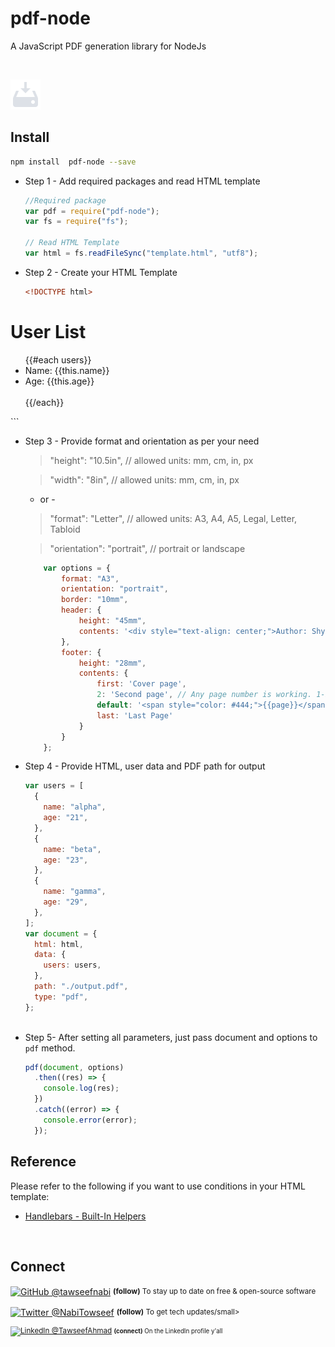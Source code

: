 # pdf-node
  A JavaScript PDF generation library for NodeJs

<br>

[![📟](https://raw.githubusercontent.com/ahmadawais/stuff/master/images/git/install.png)](./../../)

## Install

```sh
npm install  pdf-node --save
```

- Step 1 - Add required packages and read HTML template

  ```javascript
  //Required package
  var pdf = require("pdf-node");
  var fs = require("fs");

  // Read HTML Template
  var html = fs.readFileSync("template.html", "utf8");
  ```

- Step 2 - Create your HTML Template

  ```html
  <!DOCTYPE html>
<html lang="en">

<head>
    <meta charset="UTF-8" />
    <meta http-equiv="X-UA-Compatible" content="IE=edge" />
    <meta name="viewport" content="width=device-width, initial-scale=1.0" />
    <title>Hello world!</title>
</head>

<body>
    <h1>User List</h1>
    <ul>
        {{#each users}}
        <li>Name: {{this.name}}</li>
        <li>Age: {{this.age}}</li>
        <br >
        {{/each}}
    </ul>
</body>

</html>
<!-- a '/' at end is required for single tags -->
  ```

- Step 3 - Provide format and orientation as per your need

  > "height": "10.5in", // allowed units: mm, cm, in, px

  > "width": "8in", // allowed units: mm, cm, in, px

  - or -

  > "format": "Letter", // allowed units: A3, A4, A5, Legal, Letter, Tabloid

  > "orientation": "portrait", // portrait or landscape

    ```javascript
        var options = {
            format: "A3",
            orientation: "portrait",
            border: "10mm",
            header: {
                height: "45mm",
                contents: '<div style="text-align: center;">Author: Shyam Hajare</div>'
            },
            footer: {
                height: "28mm",
                contents: {
                    first: 'Cover page',
                    2: 'Second page', // Any page number is working. 1-based index
                    default: '<span style="color: #444;">{{page}}</span>/<span>{{pages}}</span>', // fallback value
                    last: 'Last Page'
                }
            }
        };
    ```
    
- Step 4 - Provide HTML, user data and PDF path for output

  ```javascript
  var users = [
    {
      name: "alpha",
      age: "21",
    },
    {
      name: "beta",
      age: "23",
    },
    {
      name: "gamma",
      age: "29",
    },
  ];
  var document = {
    html: html,
    data: {
      users: users,
    },
    path: "./output.pdf",
    type: "pdf",
  };
 
  ```

- Step 5- After setting all parameters, just pass document and options to `pdf` method.

  ```javascript
  pdf(document, options)
    .then((res) => {
      console.log(res);
    })
    .catch((error) => {
      console.error(error);
    });
  ```

## Reference

Please refer to the following if you want to use conditions in your HTML template:

- [Handlebars - Built-In Helpers](https://handlebarsjs.com/guide/#built-in-helpers)


<br>

## Connect

<div align="left">
    <p><a href="https://github.com/tawseefnabi/"><img alt="GitHub @tawseefnabi" align="center" src="https://img.shields.io/badge/GITHUB-gray.svg?colorB=6cc644&style=flat" /></a>&nbsp;<small><strong>(follow)</strong> To stay up to date on free & open-source software</small></p>
    <p><a href="https://twitter.com/NabiTowseef/"><img alt="Twitter @NabiTowseef" align="center" src="https://img.shields.io/badge/TWITTER-gray.svg?colorB=1da1f2&style=flat" /></a>&nbsp;<small><strong>(follow)</strong> To get tech updates/small></p>
    <p><a href="https://www.linkedin.com/in/tawseef-ahmad-bhat-61830385/"><img alt="LinkedIn @TawseefAhmad" align="center" src="https://img.shields.io/badge/LINKEDIN-gray.svg?colorB=0077b5&style=flat" /></a>&nbsp;<small><strong>(connect)</strong> On the LinkedIn profile y'all</small></p>
</div>

<br>


[n]: https://nodecli.com/?utm_source=FOSS&utm_medium=FOSS&utm_campaign=create-node-app
[repo]: https://github.com/AhmadAwais/create-node-app
